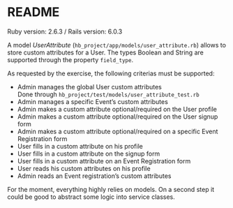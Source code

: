 # README

Ruby version: 2.6.3 / Rails version: 6.0.3

A model *UserAttribute* (`hb_project/app/models/user_attribute.rb`) allows to store custom attributes for a User.
The types Boolean and String are supported through the property `field_type`.

As requested by the exercise, the following criterias must be supported:
* Admin manages the global User custom attributes  
  Done through `hb_project/test/models/user_attribute_test.rb`
* Admin manages a specific Event’s custom attributes
* Admin makes a custom attribute optional/required on the User profile
* Admin makes a custom attribute optional/required on the User signup form
* Admin makes a custom attribute optional/required on a specific Event Registration form
* User fills in a custom attribute on his profile
* User fills in a custom attribute on the signup form
* User fills in a custom attribute on an Event Registration form
* User reads his custom attributes on his profile
* Admin reads an Event registration’s custom attributes

For the moment, everything highly relies on models. On a second step it could be good to abstract some logic into service classes.